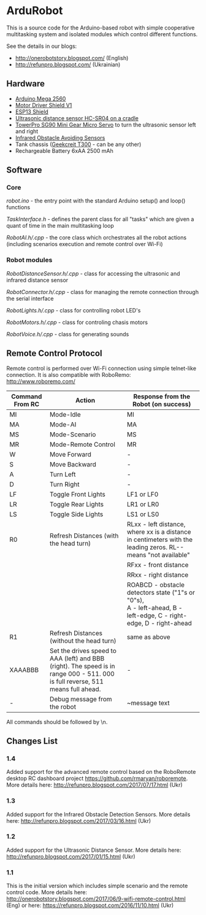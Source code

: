 # ArduRobot

This is a source code for the Arduino-based robot with simple cooperative multitasking system and isolated modules which control different functions.

See the details in our blogs:
 * http://onerobotstory.blogspot.com/ (English)
 * http://refunpro.blogspot.com/ (Ukrainian)
 
## Hardware

* [Arduino Mega 2560](http://www.banggood.com/Mega2560-R3-ATmega2560-16AU-Control-Board-With-USB-Cable-For-Arduino-p-73020.html?p=M908156347868201609Y)
* [Motor Driver Shield V1](http://www.banggood.com/Motor-Drive-Shield-L293D-for-Arduino-Duemilanove-Mega-UNO-p-72855.html?p=M908156347868201609Y)
* [ESP13 Shield](http://www.banggood.com/ESP8266-Web-Server-Port-WiFi-Expansion-Board-ESP-13-Compatible-With-Arduino-p-1008124.html?p=M908156347868201609Y)
* [Ultrasonic distance sensor HC-SR04 on a cradle](http://www.banggood.com/HC-SR04-Ultrasonic-Module-Distance-Measuring-Transducer-Sensor-With-Mount-Bracket-p-1029445.html?p=M908156347868201609Y)
* [TowerPro SG90 Mini Gear Micro Servo](http://www.banggood.com/TowerPro-SG90-Mini-Gear-Micro-Servo-9g-For-RC-Airplane-Helicopter-p-1009914.html?p=M908156347868201609Y) to turn the ultrasonic sensor left and right
* [Infrared Obstacle Avoiding Sensors](http://www.banggood.com/5Pcs-Infrared-Obstacle-Avoidance-Sensor-For-Arduino-Smart-Car-Robot-p-951032.html?p=M908156347868201609Y)
* Tank chassis ([Geekcreit T300](http://www.banggood.com/DIY-DT300-WIFI-Double-Layer-Decker-Tracked-Model-Tank-Compatible-With-Arduino-UNO-R3-p-1079947.html?p=M908156347868201609Y) - can be any other)
* Rechargeable Battery 6xAA 2500 mAh

## Software

### Core

*robot.ino* - the entry point with the standard Arduino setup() and loop() functions

*TaskInterface.h* - defines the parent class for all "tasks" which are given a quant of time in the main multitasking loop

*RobotAI.h/.cpp* - the core class which orchestrates all the robot actions (including scenarios execution and remote control over Wi-Fi)

### Robot modules

*RobotDistanceSensor.h/.cpp* - class for accessing the ultrasonic and infrared distance sensor

*RobotConnector.h/.cpp* - class for managing the remote connection through the serial interface

*RobotLights.h/.cpp* - class for controlling robot LED's

*RobotMotors.h/.cpp* - class for controling chasis motors

*RobotVoice.h/.cpp* - class for generating sounds

## Remote Control Protocol

Remote control is performed over Wi-Fi connection using simple telnet-like connection. It is also compatible with RoboRemo: http://www.roboremo.com/

| Command From RC | Action                 | Response from the Robot (on success)        |
| ----------------| ---------------------- | ------------------------------------------- |
| MI              | Mode-Idle              | MI                                          |
| MA              | Mode-AI                | MA                                          |
| MS              | Mode-Scenario          | MS                                          |
| MR              | Mode-Remote Control    | MR                                          |
| W               | Move Forward           | -                                           | 
| S               | Move Backward          | -                                           |
| A               | Turn Left              | -                                           |
| D               | Turn Right             | -                                           |
| LF              | Toggle Front Lights    | LF1 or LF0                                  |
| LR              | Toggle Rear Lights     | LR1 or LR0                                  |
| LS              | Toggle Side Lights     | LS1 or LS0                                  |
| R0              | Refresh Distances (with the head turn) | RLxx - left distance, where xx is a distance in centimeters with the leading zeros. RL-- means "not available" |
|                 |                        | RFxx - front distance                          |
|                 |                        | RRxx - right distance                          |
|                 |                        | ROABCD - obstacle detectors state ("1"s or "0"s), <BR> A - left-ahead, B - left-edge, C - right-edge, D - right-ahead |
| R1              | Refresh Distances (without the head turn) | same as above                |
| XAAABBB         | Set the drives speed to AAA (left) and BBB (right). The speed is in range 000 - 511. 000 is full reverse, 511 means full ahead. | - |
| -               | Debug message from the robot | ~message text                             |

All commands should be followed by \n.

## Changes List
### 1.4
Added support for the advanced remote control based on the RoboRemote desktop RC dashboard project https://github.com/rmaryan/roboremote. More details here: http://refunpro.blogspot.com/2017/07/17.html (Ukr) 
### 1.3
Added support for the Infrared Obstacle Detection Sensors. More details here: http://refunpro.blogspot.com/2017/03/16.html (Ukr)
### 1.2
Added support for the Ultrasonic Distance Sensor. More details here: http://refunpro.blogspot.com/2017/01/15.html (Ukr)
### 1.1
This is the initial version which includes simple scenario and the remote control code. More details here: http://onerobotstory.blogspot.com/2017/06/9-wifi-remote-control.html (Eng) or here: https://refunpro.blogspot.com/2016/11/10.html (Ukr)
